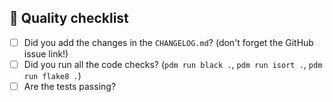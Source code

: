 ## :vertical_traffic_light: Quality checklist

- [ ] Did you add the changes in the `CHANGELOG.md`? (don't forget the GitHub issue link!)
- [ ] Did you run all the code checks? (`pdm run black .`, `pdm run isort .`, `pdm run flake8 .`)
- [ ] Are the tests passing?

